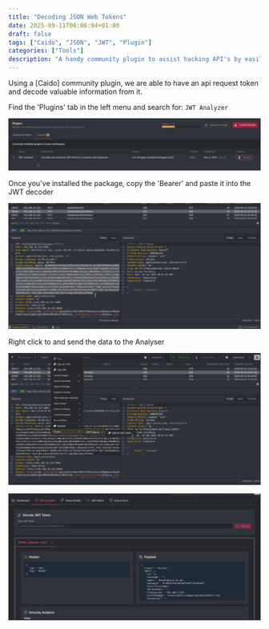 ```yaml
---
title: "Decoding JSON Web Tokens"
date: 2025-09-11T06:06:04+01:00
draft: false
tags: ["Caido", "JSON", "JWT", "Plugin"]
categories: ["Tools"]
description: "A handy community plugin to assist hacking API's by easily decoding JSON web tokens with Caido ."
---
```



Using a [Caido] community plugin, we are able to have an api request token and decode valuable information from it.

Find the 'Plugins' tab in the left menu and search for: `JWT Analyzer`

![](Screenshot%202025-09-11%20at%2008.11.20.png)
 
 Once you've installed the package, copy the 'Bearer' and paste it into the JWT decoder

![](Screenshot%202025-09-11%20at%2008.09.19.png)

Right click to and send the data to the Analyser

![](Screenshot%202025-09-11%20at%2008.13.24.png)

![](Screenshot%202025-09-11%20at%2008.08.50.png)